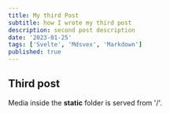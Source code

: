 ```yaml
---
title: My third Post
subtitle: how I wrote my third post
description: second post description
date: '2023-01-25'
tags: ['Svelte', 'Mdsvex', 'Markdown']
published: true
---
```


## Third post

Media inside the **static** folder is served from '/'.

<!-- ![Svelte](favicon.png) -->

